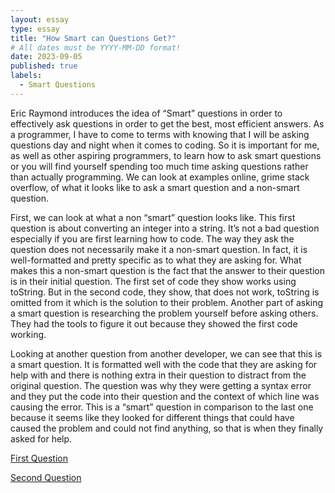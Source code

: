 ```yaml
---
layout: essay
type: essay
title: "How Smart can Questions Get?"
# All dates must be YYYY-MM-DD format!
date: 2023-09-05
published: true
labels:
  - Smart Questions
---
```



Eric Raymond introduces the idea of “Smart” questions in order to effectively ask questions in order to get the best, most efficient answers. As a programmer, I have to come to terms with knowing that I will be asking questions day and night when it comes to coding. So it is important for me, as well as other aspiring programmers, to learn how to ask smart questions or you will find yourself spending too much time asking questions rather than actually programming. We can look at examples online, grime stack overflow, of what it looks like to ask a smart question and a non-smart question. 

First, we can look at what a non “smart” question looks like. This first question is about converting an integer into a string. It’s not a bad question especially if you are first learning how to code. The way they ask the question does not necessarily make it a non-smart question. In fact, it is well-formatted and pretty specific as to what they are asking for. What makes this a non-smart question is the fact that the answer to their question is in their initial question. The first set of code they show works using toString. But in the second code, they show, that does not work, toString is omitted from it which is the solution to their problem. Another part of asking a smart question is researching the problem yourself before asking others. They had the tools to figure it out because they showed the first code working. 

Looking at another question from another developer, we can see that this is a smart question. It is formatted well with the code that they are asking for help with and there is nothing extra in their question to distract from the original question. The question was why they were getting a syntax error and they put the code into their question and the context of which line was causing the error. This is a “smart” question in comparison to the last one because it seems like they looked for different things that could have caused the problem and could not find anything, so that is when they finally asked for help.

[First Question](https://stackoverflow.com/questions/26828036/int-cannot-be-converted-to-string)

[Second Question](https://stackoverflow.com/questions/24237111/why-do-i-get-the-syntax-error-syntaxerror-invalid-syntax-in-a-line-with-perfe)

